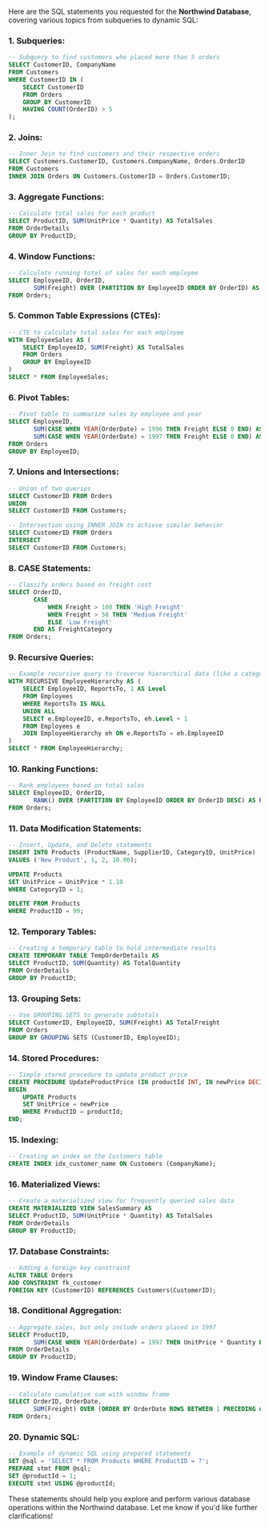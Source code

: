 Here are the SQL statements you requested for the **Northwind Database**, covering various topics from subqueries to dynamic SQL:

### 1. **Subqueries**:
```sql
-- Subquery to find customers who placed more than 5 orders
SELECT CustomerID, CompanyName
FROM Customers
WHERE CustomerID IN (
    SELECT CustomerID 
    FROM Orders 
    GROUP BY CustomerID 
    HAVING COUNT(OrderID) > 5
);
```

### 2. **Joins**:
```sql
-- Inner Join to find customers and their respective orders
SELECT Customers.CustomerID, Customers.CompanyName, Orders.OrderID
FROM Customers
INNER JOIN Orders ON Customers.CustomerID = Orders.CustomerID;
```

### 3. **Aggregate Functions**:
```sql
-- Calculate total sales for each product
SELECT ProductID, SUM(UnitPrice * Quantity) AS TotalSales
FROM OrderDetails
GROUP BY ProductID;
```

### 4. **Window Functions**:
```sql
-- Calculate running total of sales for each employee
SELECT EmployeeID, OrderID, 
       SUM(Freight) OVER (PARTITION BY EmployeeID ORDER BY OrderID) AS RunningTotal
FROM Orders;
```

### 5. **Common Table Expressions (CTEs)**:
```sql
-- CTE to calculate total sales for each employee
WITH EmployeeSales AS (
    SELECT EmployeeID, SUM(Freight) AS TotalSales
    FROM Orders
    GROUP BY EmployeeID
)
SELECT * FROM EmployeeSales;
```

### 6. **Pivot Tables**:
```sql
-- Pivot table to summarize sales by employee and year
SELECT EmployeeID, 
       SUM(CASE WHEN YEAR(OrderDate) = 1996 THEN Freight ELSE 0 END) AS Sales1996,
       SUM(CASE WHEN YEAR(OrderDate) = 1997 THEN Freight ELSE 0 END) AS Sales1997
FROM Orders
GROUP BY EmployeeID;
```

### 7. **Unions and Intersections**:
```sql
-- Union of two queries
SELECT CustomerID FROM Orders
UNION
SELECT CustomerID FROM Customers;

-- Intersection using INNER JOIN to achieve similar behavior
SELECT CustomerID FROM Orders
INTERSECT
SELECT CustomerID FROM Customers;
```

### 8. **CASE Statements**:
```sql
-- Classify orders based on freight cost
SELECT OrderID, 
       CASE 
           WHEN Freight > 100 THEN 'High Freight'
           WHEN Freight > 50 THEN 'Medium Freight'
           ELSE 'Low Freight'
       END AS FreightCategory
FROM Orders;
```

### 9. **Recursive Queries**:
```sql
-- Example recursive query to traverse hierarchical data (like a category tree)
WITH RECURSIVE EmployeeHierarchy AS (
    SELECT EmployeeID, ReportsTo, 1 AS Level
    FROM Employees
    WHERE ReportsTo IS NULL
    UNION ALL
    SELECT e.EmployeeID, e.ReportsTo, eh.Level + 1
    FROM Employees e
    JOIN EmployeeHierarchy eh ON e.ReportsTo = eh.EmployeeID
)
SELECT * FROM EmployeeHierarchy;
```

### 10. **Ranking Functions**:
```sql
-- Rank employees based on total sales
SELECT EmployeeID, OrderID, 
       RANK() OVER (PARTITION BY EmployeeID ORDER BY OrderID DESC) AS Rank
FROM Orders;
```

### 11. **Data Modification Statements**:
```sql
-- Insert, Update, and Delete statements
INSERT INTO Products (ProductName, SupplierID, CategoryID, UnitPrice)
VALUES ('New Product', 1, 2, 10.00);

UPDATE Products
SET UnitPrice = UnitPrice * 1.10
WHERE CategoryID = 1;

DELETE FROM Products
WHERE ProductID = 99;
```

### 12. **Temporary Tables**:
```sql
-- Creating a temporary table to hold intermediate results
CREATE TEMPORARY TABLE TempOrderDetails AS
SELECT ProductID, SUM(Quantity) AS TotalQuantity
FROM OrderDetails
GROUP BY ProductID;
```

### 13. **Grouping Sets**:
```sql
-- Use GROUPING SETS to generate subtotals
SELECT CustomerID, EmployeeID, SUM(Freight) AS TotalFreight
FROM Orders
GROUP BY GROUPING SETS (CustomerID, EmployeeID);
```

### 14. **Stored Procedures**:
```sql
-- Simple stored procedure to update product price
CREATE PROCEDURE UpdateProductPrice (IN productId INT, IN newPrice DECIMAL)
BEGIN
    UPDATE Products
    SET UnitPrice = newPrice
    WHERE ProductID = productId;
END;
```

### 15. **Indexing**:
```sql
-- Creating an index on the Customers table
CREATE INDEX idx_customer_name ON Customers (CompanyName);
```

### 16. **Materialized Views**:
```sql
-- Create a materialized view for frequently queried sales data
CREATE MATERIALIZED VIEW SalesSummary AS
SELECT ProductID, SUM(UnitPrice * Quantity) AS TotalSales
FROM OrderDetails
GROUP BY ProductID;
```

### 17. **Database Constraints**:
```sql
-- Adding a foreign key constraint
ALTER TABLE Orders
ADD CONSTRAINT fk_customer
FOREIGN KEY (CustomerID) REFERENCES Customers(CustomerID);
```

### 18. **Conditional Aggregation**:
```sql
-- Aggregate sales, but only include orders placed in 1997
SELECT ProductID, 
       SUM(CASE WHEN YEAR(OrderDate) = 1997 THEN UnitPrice * Quantity ELSE 0 END) AS SalesIn1997
FROM OrderDetails
GROUP BY ProductID;
```

### 19. **Window Frame Clauses**:
```sql
-- Calculate cumulative sum with window frame
SELECT OrderID, OrderDate,
       SUM(Freight) OVER (ORDER BY OrderDate ROWS BETWEEN 1 PRECEDING AND CURRENT ROW) AS CumulativeFreight
FROM Orders;
```

### 20. **Dynamic SQL**:
```sql
-- Example of dynamic SQL using prepared statements
SET @sql = 'SELECT * FROM Products WHERE ProductID = ?';
PREPARE stmt FROM @sql;
SET @productId = 1;
EXECUTE stmt USING @productId;
```

These statements should help you explore and perform various database operations within the Northwind database. Let me know if you'd like further clarifications!